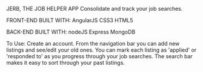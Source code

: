 JERB, THE JOB HELPER APP
Consolidate and track your job searches.

FRONT-END BUILT WITH:
AngularJS CSS3 HTML5

BACK-END BUILT WITH:
nodeJS Express MongoDB

To Use:
Create an account.
From the navigation bar you can add new listings and see/edit your old ones.
You can mark each listing as 'applied' or 'responded to' as you progress through your job searches.
The search bar makes it easy to sort through your past listings.


